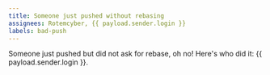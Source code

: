 ```yaml
---
title: Someone just pushed without rebasing
assignees: Rotemcyber, {{ payload.sender.login }}
labels: bad-push
---
```

Someone just pushed but did not ask for rebase, oh no! Here's who did it: {{ payload.sender.login }}.
